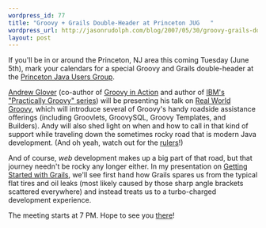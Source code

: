 ```yaml
--- 
wordpress_id: 77
title: "Groovy + Grails Double-Header at Princeton JUG   "
wordpress_url: http://jasonrudolph.com/blog/2007/05/30/groovy-grails-double-header-at-princeton-jug/
layout: post
---
```

If you'll be in or around the Princeton, NJ area this coming Tuesday (June 5th), mark your calendars for a special Groovy and Grails double-header at the [Princeton Java Users Group](http://www.weekendwithexperts.com/meetings.do).  

[Andrew Glover](http://thediscoblog.com) (co-author of [Groovy in Action](http://manning.com/koenig) and author of [IBM's "Practically Groovy" series](http://www.ibm.com/developerworks/views/java/libraryview.jsp?search_by=practically+groovy:)) will be presenting his talk on [Real World Groovy](http://www.nofluffjuststuff.com/speaker_topic_view.jsp?topicId=314), which will introduce several of Groovy's handy roadside assistance offerings (including Groovlets, GroovySQL, Groovy Templates, and Builders).  Andy will also shed light on when and how to call in that kind of support while traveling down the sometimes rocky road that is modern Java development.  (And oh yeah, watch out for the [rulers](http://www.testearly.com/images/ruler/ruler-sm.png)!)  

And of course, *web* development makes up a big part of that road, but that journey needn't be rocky any longer either.  In my presentation on [Getting Started with Grails](http://www.nofluffjuststuff.com/speaker_topic_view.jsp?topicId=608), we'll see first hand how Grails spares us from the typical flat tires and oil leaks (most likely caused by those sharp angle brackets scattered everywhere) and instead treats us to a turbo-charged development experience. 

The meeting starts at 7 PM.  Hope to see you [there](http://www.weekendwithexperts.com/meetings.do)!
